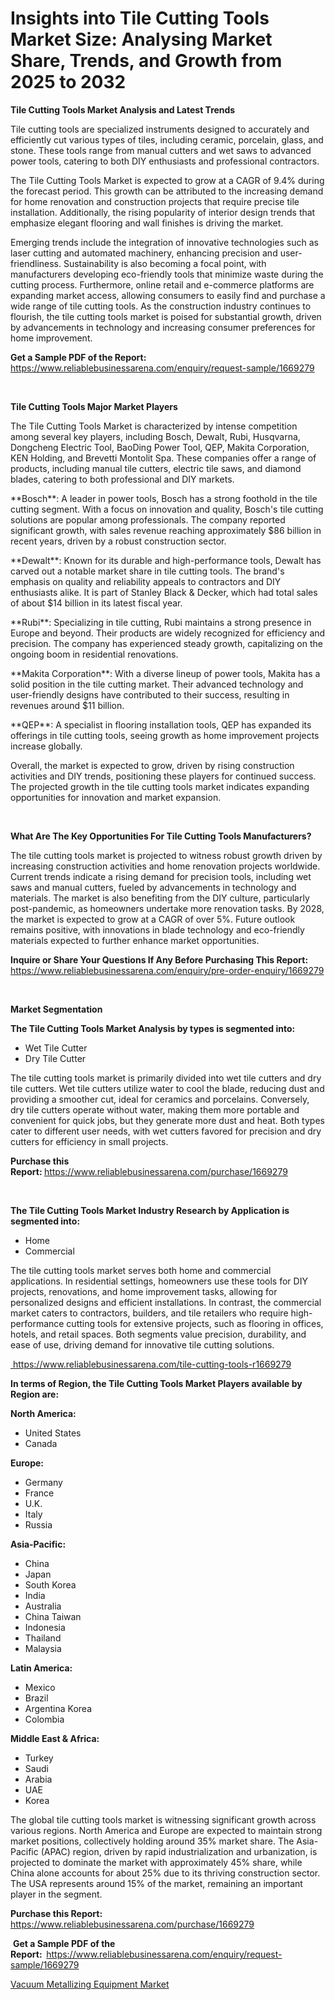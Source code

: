 <p><h1>Insights into Tile Cutting Tools Market Size: Analysing Market Share, Trends, and Growth from 2025 to 2032</h1></p><p><strong>Tile Cutting Tools Market Analysis and Latest Trends</strong></p>
<p><p>Tile cutting tools are specialized instruments designed to accurately and efficiently cut various types of tiles, including ceramic, porcelain, glass, and stone. These tools range from manual cutters and wet saws to advanced power tools, catering to both DIY enthusiasts and professional contractors.</p><p>The Tile Cutting Tools Market is expected to grow at a CAGR of 9.4% during the forecast period. This growth can be attributed to the increasing demand for home renovation and construction projects that require precise tile installation. Additionally, the rising popularity of interior design trends that emphasize elegant flooring and wall finishes is driving the market.</p><p>Emerging trends include the integration of innovative technologies such as laser cutting and automated machinery, enhancing precision and user-friendliness. Sustainability is also becoming a focal point, with manufacturers developing eco-friendly tools that minimize waste during the cutting process. Furthermore, online retail and e-commerce platforms are expanding market access, allowing consumers to easily find and purchase a wide range of tile cutting tools. As the construction industry continues to flourish, the tile cutting tools market is poised for substantial growth, driven by advancements in technology and increasing consumer preferences for home improvement.</p></p>
<p><strong>Get a Sample PDF of the Report:&nbsp;</strong> <a href="https://www.reliablebusinessarena.com/enquiry/request-sample/1669279?utm_campaign=2130&utm_medium=2&utm_source=Github&utm_content=ia&utm_term=17022025&utm_id=tile-cutting-tools">https://www.reliablebusinessarena.com/enquiry/request-sample/1669279</a></p>
<p>&nbsp;</p>
<p><strong>Tile Cutting Tools Major Market Players</strong></p>
<p><p>The Tile Cutting Tools Market is characterized by intense competition among several key players, including Bosch, Dewalt, Rubi, Husqvarna, Dongcheng Electric Tool, BaoDing Power Tool, QEP, Makita Corporation, KEN Holding, and Brevetti Montolit Spa. These companies offer a range of products, including manual tile cutters, electric tile saws, and diamond blades, catering to both professional and DIY markets.</p><p>**Bosch**: A leader in power tools, Bosch has a strong foothold in the tile cutting segment. With a focus on innovation and quality, Bosch's tile cutting solutions are popular among professionals. The company reported significant growth, with sales revenue reaching approximately $86 billion in recent years, driven by a robust construction sector.</p><p>**Dewalt**: Known for its durable and high-performance tools, Dewalt has carved out a notable market share in tile cutting tools. The brand's emphasis on quality and reliability appeals to contractors and DIY enthusiasts alike. It is part of Stanley Black & Decker, which had total sales of about $14 billion in its latest fiscal year.</p><p>**Rubi**: Specializing in tile cutting, Rubi maintains a strong presence in Europe and beyond. Their products are widely recognized for efficiency and precision. The company has experienced steady growth, capitalizing on the ongoing boom in residential renovations.</p><p>**Makita Corporation**: With a diverse lineup of power tools, Makita has a solid position in the tile cutting market. Their advanced technology and user-friendly designs have contributed to their success, resulting in revenues around $11 billion.</p><p>**QEP**: A specialist in flooring installation tools, QEP has expanded its offerings in tile cutting tools, seeing growth as home improvement projects increase globally.</p><p>Overall, the market is expected to grow, driven by rising construction activities and DIY trends, positioning these players for continued success. The projected growth in the tile cutting tools market indicates expanding opportunities for innovation and market expansion.</p></p>
<p>&nbsp;</p>
<p><strong>What Are The Key Opportunities For Tile Cutting Tools Manufacturers?</strong></p>
<p><p>The tile cutting tools market is projected to witness robust growth driven by increasing construction activities and home renovation projects worldwide. Current trends indicate a rising demand for precision tools, including wet saws and manual cutters, fueled by advancements in technology and materials. The market is also benefiting from the DIY culture, particularly post-pandemic, as homeowners undertake more renovation tasks. By 2028, the market is expected to grow at a CAGR of over 5%. Future outlook remains positive, with innovations in blade technology and eco-friendly materials expected to further enhance market opportunities.</p></p>
<p><strong>Inquire or Share Your Questions If Any Before Purchasing This Report:</strong> <a href="https://www.reliablebusinessarena.com/enquiry/pre-order-enquiry/1669279?utm_campaign=2130&utm_medium=2&utm_source=Github&utm_content=ia&utm_term=17022025&utm_id=tile-cutting-tools">https://www.reliablebusinessarena.com/enquiry/pre-order-enquiry/1669279</a></p>
<p>&nbsp;</p>
<p><strong>Market Segmentation</strong></p>
<p><strong>The Tile Cutting Tools Market Analysis by types is segmented into:</strong></p>
<p><ul><li>Wet Tile Cutter</li><li>Dry Tile Cutter</li></ul></p>
<p><p>The tile cutting tools market is primarily divided into wet tile cutters and dry tile cutters. Wet tile cutters utilize water to cool the blade, reducing dust and providing a smoother cut, ideal for ceramics and porcelains. Conversely, dry tile cutters operate without water, making them more portable and convenient for quick jobs, but they generate more dust and heat. Both types cater to different user needs, with wet cutters favored for precision and dry cutters for efficiency in small projects.</p></p>
<p><strong>Purchase this Report:&nbsp;</strong><a href="https://www.reliablebusinessarena.com/purchase/1669279?utm_campaign=2130&utm_medium=2&utm_source=Github&utm_content=ia&utm_term=17022025&utm_id=tile-cutting-tools">https://www.reliablebusinessarena.com/purchase/1669279</a></p>
<p>&nbsp;</p>
<p><strong>The Tile Cutting Tools Market Industry Research by Application is segmented into:</strong></p>
<p><ul><li>Home</li><li>Commercial</li></ul></p>
<p><p>The tile cutting tools market serves both home and commercial applications. In residential settings, homeowners use these tools for DIY projects, renovations, and home improvement tasks, allowing for personalized designs and efficient installations. In contrast, the commercial market caters to contractors, builders, and tile retailers who require high-performance cutting tools for extensive projects, such as flooring in offices, hotels, and retail spaces. Both segments value precision, durability, and ease of use, driving demand for innovative tile cutting solutions.</p></p>
<p><a href="https://www.reliablebusinessarena.com/tile-cutting-tools-r1669279?utm_campaign=2130&utm_medium=2&utm_source=Github&utm_content=ia&utm_term=17022025&utm_id=tile-cutting-tools">&nbsp;https://www.reliablebusinessarena.com/tile-cutting-tools-r1669279</a></p>
<p><strong>In terms of Region, the Tile Cutting Tools Market Players available by Region are:</strong></p>
<p>
    <p> <strong> North America: </strong>
        <ul>
            <li>United States</li>
            <li>Canada</li>
        </ul>
        </p> 
    <p> <strong> Europe: </strong>
        <ul>
            <li>Germany</li>
            <li>France</li>
            <li>U.K.</li>
            <li>Italy</li>
            <li>Russia</li>
        </ul>
        </p> 
    <p> <strong> Asia-Pacific: </strong>
        <ul>
            <li>China</li>
            <li>Japan</li>
            <li>South Korea</li>
            <li>India</li>
            <li>Australia</li>
            <li>China Taiwan</li>
            <li>Indonesia</li>
            <li>Thailand</li>
            <li>Malaysia</li>
        </ul>
        </p> 
    <p> <strong> Latin America: </strong>
        <ul>
            <li>Mexico</li>
            <li>Brazil</li>
            <li>Argentina Korea</li>
            <li>Colombia</li>
        </ul>
        </p> 
    <p> <strong> Middle East & Africa: </strong>
        <ul>
            <li>Turkey</li>
            <li>Saudi</li>
            <li>Arabia</li>
            <li>UAE</li>
            <li>Korea</li>
        </ul>
    </p>
    </p>
<p><p>The global tile cutting tools market is witnessing significant growth across various regions. North America and Europe are expected to maintain strong market positions, collectively holding around 35% market share. The Asia-Pacific (APAC) region, driven by rapid industrialization and urbanization, is projected to dominate the market with approximately 45% share, while China alone accounts for about 25% due to its thriving construction sector. The USA represents around 15% of the market, remaining an important player in the segment.</p></p>
<p><strong>Purchase this Report: </strong><a href="https://www.reliablebusinessarena.com/purchase/1669279?utm_campaign=2130&utm_medium=2&utm_source=Github&utm_content=ia&utm_term=17022025&utm_id=tile-cutting-tools">https://www.reliablebusinessarena.com/purchase/1669279</a></p>
<p>&nbsp;<strong>Get a Sample PDF of the Report:&nbsp;&nbsp;</strong><a href="https://www.reliablebusinessarena.com/enquiry/request-sample/1669279?utm_campaign=2130&utm_medium=2&utm_source=Github&utm_content=ia&utm_term=17022025&utm_id=tile-cutting-tools">https://www.reliablebusinessarena.com/enquiry/request-sample/1669279</a></p>
<p><strong></strong></p>
<p><p><a href="https://github.com/delindacallegari68/Market-Research-Report-List-1/blob/main/vacuum-metallizing-equipment-market.md?utm_campaign=2130&utm_medium=2&utm_source=Github&utm_content=ia&utm_term=17022025&utm_id=tile-cutting-tools">Vacuum Metallizing Equipment Market</a></p></p>